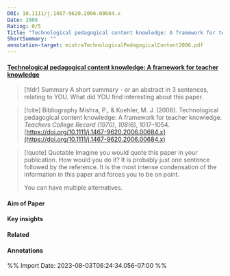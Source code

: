 ```yaml
---
DOI: 10.1111/j.1467-9620.2006.00684.x
Date: 2006
Rating: 0/5
Title: "Technological pedagogical content knowledge: A framework for teacher knowledge"
ShortSummary: ""
annotation-target: mishraTechnologicalPedagogicalContent2006.pdf
---
```



#### [Technological pedagogical content knowledge: A framework for teacher knowledge](mishraTechnologicalPedagogicalContent2006.pdf)




> [!tldr] Summary
> A short summary - or an abstract in 3 sentences, relating to YOU. What did YOU find interesting about this paper. 

> [!cite] Bibliography
>Mishra, P., & Koehler, M. J. (2006). Technological pedagogical content knowledge: A framework for teacher knowledge. _Teachers College Record (1970)_, _108_(6), 1017–1054. [https://doi.org/10.1111/j.1467-9620.2006.00684.x](https://doi.org/10.1111/j.1467-9620.2006.00684.x)

> [!quote] Quotable
> Imagine you would quote this paper in your publication. How would you do it? It is probably just one sentence followed by the reference. It is the most intense condensation of the information in this paper and forces you to be on point. 
> 
> You can have multiple alternatives. 


#### Aim of Paper


#### Key insights 


#### Related

#### Annotations





%% Import Date: 2023-08-03T06:24:34.056-07:00 %%
